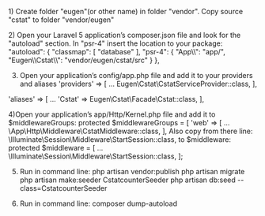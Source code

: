 <p>
1) Create folder "eugen"(or other name) in folder "vendor". Copy source "cstat" to folder "vendor/eugen"
</p>
2) Open your Laravel 5 application’s composer.json file and look for the "autoload" section. In "psr-4" insert the location to your package:
"autoload": {
"classmap": [
"database"
],
"psr-4": {
"App\\": "app/",
"Eugen\\Cstat\\": "vendor/eugen/cstat/src"
}
},



3) Open your application’s config/app.php file and add it to your providers and aliases
'providers' => [
...
Eugen\Cstat\CstatServiceProvider::class,
],

'aliases' => [
...
'Cstat' => Eugen\Cstat\Facade\Cstat::class,
],

4)Open your application’s app/Http/Kernel.php file and add it to $middlewareGroups:
protected $middlewareGroups = [
'web' => [
...
\App\Http\Middleware\CstatMiddleware::class,
],
Also copy from there line:
\Illuminate\Session\Middleware\StartSession::class,
to $middleware:
protected $middleware = [
...
\Illuminate\Session\Middleware\StartSession::class,
];

5) Run in command line:
php artisan vendor:publish
php artisan migrate
php artisan make:seeder CstatcounterSeeder
php artisan db:seed --class=CstatcounterSeeder

6) Run in command line:
composer dump-autoload

